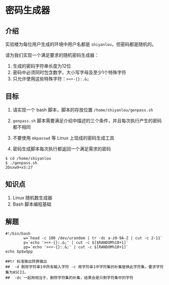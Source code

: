 # 密码生成器

## 介绍

实验楼为每位用户生成的环境中用户名都是 `shiyanlou`，但密码都是随机的。

请为我们实现一个满足要求的随机密码生成器：

1. 生成的密码字符串长度为12位
2. 密码中必须同时包含数字，大小写字母及至少1个特殊字符
3. 只允许使用这些特殊字符：`><+-{}:.&;`

## 目标

1. 请实现一个 bash 脚本，脚本的存放位置 `/home/shiyanlou/genpass.sh`

2. `genpass.sh` 脚本需要满足介绍中描述的三个条件，并且每次执行产生的密码都不相同
3. 不要使用 `mkpasswd` 等 Linux 上现成的密码生成工具
4. 密码生成脚本每次执行都返回一个满足需求的密码

```shell
$ cd /home/shiyanlou
$ ./genpass.sh
2Dsxw9+xS:27
```

## 知识点

1. Linux 随机数生成器
2. Bash 脚本编程基础

## 解题

```shell
#!/bin/bash
        w=`head -c 100 /dev/urandom | tr -dc a-z0-9A-Z | cut -c 2-11`
        p=`echo '><+-{}:.&;' | cut -c $[$RANDOM%10+1]`
        pp=`echo '><+-{}:.&;' | cut -c $[RANDOM%10+1]`
echo $p$w$pp

##tr 标准输出转换输出 
##	-d 刪除字符串1中所有輸入字符 -c 用字符串1中字符集的补集替换此字符集，要求字符集为ASCII。
##	-dc 一起用相当于，删除字符集的补集，结果会是只剩字符集中的字符
```

